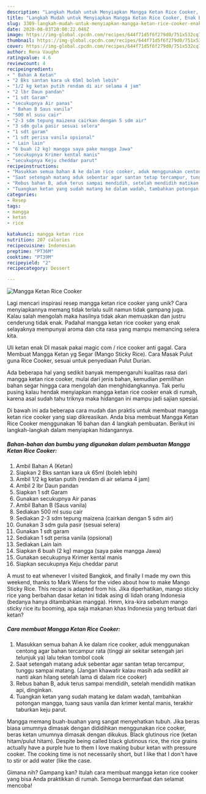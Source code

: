```yaml
---
description: "Langkah Mudah untuk Menyiapkan Mangga Ketan Rice Cooker, Enak Banget"
title: "Langkah Mudah untuk Menyiapkan Mangga Ketan Rice Cooker, Enak Banget"
slug: 3309-langkah-mudah-untuk-menyiapkan-mangga-ketan-rice-cooker-enak-banget
date: 2020-08-03T20:00:22.048Z
image: https://img-global.cpcdn.com/recipes/644f71d5f6f279d0/751x532cq70/mangga-ketan-rice-cooker-foto-resep-utama.jpg
thumbnail: https://img-global.cpcdn.com/recipes/644f71d5f6f279d0/751x532cq70/mangga-ketan-rice-cooker-foto-resep-utama.jpg
cover: https://img-global.cpcdn.com/recipes/644f71d5f6f279d0/751x532cq70/mangga-ketan-rice-cooker-foto-resep-utama.jpg
author: Rena Vaughn
ratingvalue: 4.6
reviewcount: 4
recipeingredient:
- " Bahan A Ketan"
- "2 Bks santan kara uk 65ml boleh lebih"
- "1/2 kg ketan putih rendam di air selama 4 jam"
- "2 lbr Daun pandan"
- "1 sdt Garam"
- "secukupnya Air panas"
- " Bahan B Saus vanila"
- "500 ml susu cair"
- "2-3 sdm tepung maizena cairkan dengan 5 sdm air"
- "3 sdm gula pasir sesuai selera"
- "1 sdt garam"
- "1 sdt perisa vanila opsional"
- " Lain lain"
- "6 buah (2 kg) mangga saya pake mangga Jawa"
- "secukupnya Krimer kental manis"
- "secukupnya Keju cheddar parut"
recipeinstructions:
- "Masukkan semua bahan A ke dalam rice cooker, aduk menggunakan centong agar bahan tercampur rata (tinggi air sekitar setengah jari telunjuk ya) lalu tekan tombol cook"
- "Saat setengah matang aduk sebentar agar santan tetap tercampur, tunggu sampai matang. (Jangan khawatir kalau masih ada sedikit air nanti akan hilang setelah lama di dalam rice cooker)"
- "Rebus bahan B, aduk terus sampai mendidih, setelah mendidih matikan api, dinginkan."
- "Tuangkan ketan yang sudah matang ke dalam wadah, tambahkan potongan mangga, tuang saus vanila dan krimer kental manis, terakhir taburkan keju parut."
categories:
- Resep
tags:
- mangga
- ketan
- rice

katakunci: mangga ketan rice 
nutrition: 207 calories
recipecuisine: Indonesian
preptime: "PT36M"
cooktime: "PT39M"
recipeyield: "2"
recipecategory: Dessert

---
```



![Mangga Ketan Rice Cooker](https://img-global.cpcdn.com/recipes/644f71d5f6f279d0/751x532cq70/mangga-ketan-rice-cooker-foto-resep-utama.jpg)

Lagi mencari inspirasi resep mangga ketan rice cooker yang unik? Cara menyiapkannya memang tidak terlalu sulit namun tidak gampang juga. Kalau salah mengolah maka hasilnya tidak akan memuaskan dan justru cenderung tidak enak. Padahal mangga ketan rice cooker yang enak selayaknya mempunyai aroma dan cita rasa yang mampu memancing selera kita.

Uli ketan enak DI masak pakai magic com / rice cooker anti gagal. Cara Membuat Mangga Ketan yg Segar (Mango Sticky Rice). Cara Masak Pulut guna Rice Cooker, sesuai untuk penyediaan Pulut Durian.

Ada beberapa hal yang sedikit banyak mempengaruhi kualitas rasa dari mangga ketan rice cooker, mulai dari jenis bahan, kemudian pemilihan bahan segar hingga cara mengolah dan menghidangkannya. Tak perlu pusing kalau hendak menyiapkan mangga ketan rice cooker enak di rumah, karena asal sudah tahu triknya maka hidangan ini mampu jadi sajian spesial.


Di bawah ini ada beberapa cara mudah dan praktis untuk membuat mangga ketan rice cooker yang siap dikreasikan. Anda bisa membuat Mangga Ketan Rice Cooker menggunakan 16 bahan dan 4 langkah pembuatan. Berikut ini langkah-langkah dalam menyiapkan hidangannya.

<!--inarticleads1-->

##### Bahan-bahan dan bumbu yang digunakan dalam pembuatan Mangga Ketan Rice Cooker:

1. Ambil  Bahan A (Ketan)
1. Siapkan 2 Bks santan kara uk 65ml (boleh lebih)
1. Ambil 1/2 kg ketan putih (rendam di air selama 4 jam)
1. Ambil 2 lbr Daun pandan
1. Siapkan 1 sdt Garam
1. Gunakan secukupnya Air panas
1. Ambil  Bahan B (Saus vanila)
1. Sediakan 500 ml susu cair
1. Sediakan 2-3 sdm tepung maizena (cairkan dengan 5 sdm air)
1. Gunakan 3 sdm gula pasir (sesuai selera)
1. Gunakan 1 sdt garam
1. Sediakan 1 sdt perisa vanila (opsional)
1. Sediakan  Lain lain
1. Siapkan 6 buah (2 kg) mangga (saya pake mangga Jawa)
1. Gunakan secukupnya Krimer kental manis
1. Siapkan secukupnya Keju cheddar parut


A must to eat whenever I visited Bangkok, and finally I made my own this weekend, thanks to Mark Wiens for the video about how to make Mango Sticky Rice. This recipe is adapted from his. Jika diperhatikan, mango sticky rice yang berbahan dasar ketan ini tidak asing di lidah orang Indonesia (bedanya hanya ditambahkan mangga). Hmm, kira-kira sebelum mango sticky rice itu booming, apa saja makanan khas Indonesia yang terbuat dari ketan? 

<!--inarticleads2-->

##### Cara membuat Mangga Ketan Rice Cooker:

1. Masukkan semua bahan A ke dalam rice cooker, aduk menggunakan centong agar bahan tercampur rata (tinggi air sekitar setengah jari telunjuk ya) lalu tekan tombol cook
1. Saat setengah matang aduk sebentar agar santan tetap tercampur, tunggu sampai matang. (Jangan khawatir kalau masih ada sedikit air nanti akan hilang setelah lama di dalam rice cooker)
1. Rebus bahan B, aduk terus sampai mendidih, setelah mendidih matikan api, dinginkan.
1. Tuangkan ketan yang sudah matang ke dalam wadah, tambahkan potongan mangga, tuang saus vanila dan krimer kental manis, terakhir taburkan keju parut.


Mangga memang buah-buahan yang sangat menyehatkan tubuh. Jika beras biasa umumnya dimasak dengan dididihkan menggunakan rice cooker, beras ketan umumnya dimasak dengan dikukus. Black glutinous rice (ketan hitam/pulut hitam). Despite being called black glutinous rice, the rice grains actually have a purple hue to them I love making bubur ketan with pressure cooker. The cooking time is not necessarily short, but I like that I don&#39;t have to stir or add water (like the case. 

Gimana nih? Gampang kan? Itulah cara membuat mangga ketan rice cooker yang bisa Anda praktikkan di rumah. Semoga bermanfaat dan selamat mencoba!
